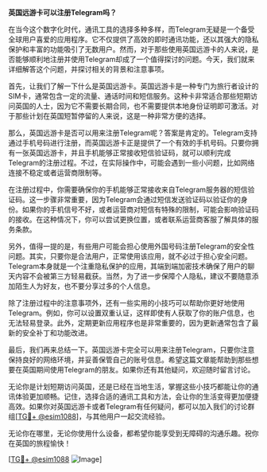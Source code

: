 **英国远游卡可以注册Telegram吗？**

在当今这个数字化时代，通讯工具的选择多种多样，而Telegram无疑是一个备受全球用户喜爱的应用程序。它不仅提供了高效的即时通讯功能，还以其强大的隐私保护和丰富的功能吸引了无数用户。然而，对于那些使用英国远游卡的人来说，是否能够顺利地注册并使用Telegram却成了一个值得探讨的问题。今天，我们就来详细解答这个问题，并探讨相关的背景和注意事项。

首先，让我们了解一下什么是英国远游卡。英国远游卡是一种专门为旅行者设计的SIM卡，通常包含一定的流量、通话时间和短信服务。这种卡非常适合那些短期访问英国的人士，因为它不需要长期合同，也不需要提供本地身份证明即可激活。对于那些计划在英国短暂停留的人来说，这是一种非常方便的选择。

那么，英国远游卡是否可以用来注册Telegram呢？答案是肯定的。Telegram支持通过手机号码进行注册，而英国远游卡正是提供了一个有效的手机号码。只要你拥有一张英国远游卡，并且手机能够正常接收短信验证码，就可以顺利完成Telegram的注册过程。不过，在实际操作中，可能会遇到一些小问题，比如网络连接不稳定或者运营商限制等。

在注册过程中，你需要确保你的手机能够正常接收来自Telegram服务器的短信验证码。这一步骤非常重要，因为Telegram会通过短信发送验证码以验证你的身份。如果你的手机信号不好，或者运营商对短信有特殊的限制，可能会影响验证码的接收。在这种情况下，你可以尝试更换位置，或者联系运营商客服了解具体的服务条款。

另外，值得一提的是，有些用户可能会担心使用外国号码注册Telegram的安全性问题。其实，只要你是合法用户，正常使用该应用，就不必过于担心安全问题。Telegram本身就是一个注重隐私保护的应用，其端到端加密技术确保了用户的聊天内容不会被第三方轻易截获。当然，为了进一步保障个人隐私，建议不要随意添加陌生人为好友，也不要分享过多的个人信息。

除了注册过程中的注意事项外，还有一些实用的小技巧可以帮助你更好地使用Telegram。例如，你可以设置双重认证，这样即使有人获取了你的账户信息，也无法轻易登录。此外，定期更新应用程序也是非常重要的，因为更新通常包含了最新的安全补丁和功能改进。

最后，我们再来总结一下。英国远游卡完全可以用来注册Telegram，只要你注意保持良好的网络环境，并妥善保管自己的账号信息。希望这篇文章能帮助到那些想要在英国期间使用Telegram的朋友。如果你还有其他疑问，欢迎随时留言讨论。

无论你是计划短期访问英国，还是已经在当地生活，掌握这些小技巧都能让你的通讯体验更加顺畅。记住，选择合适的通讯工具和方法，会让你的生活变得更加便捷高效。如果你对英国远游卡或者Telegram有任何疑问，都可以加入我们的讨论群组[[TG💪+ @esim1088](https://t.me/s/esim1088)]，与其他用户一起交流经验。

无论你在哪里，无论你使用什么设备，都希望你能享受到无障碍的沟通乐趣。祝你在英国的旅程愉快！

[[TG💪+ @esim1088](https://t.me/s/esim1088) ![Image](https://i.postimg.cc/4NQfJmqS/Snipaste-2025-05-13-00-14-12.png)]
